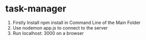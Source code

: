 # task-manager

1. Firstly Install npm install in Command Line of the Main Folder
2. Use nodemon app.js to connect to the server
3. Run localhost: 3000 on a browser
